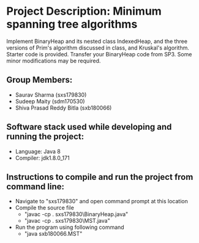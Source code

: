 # **Project Description: Minimum spanning tree algorithms**
Implement BinaryHeap and its nested class IndexedHeap, and the three versions of
Prim's algorithm discussed in class, and Kruskal's algorithm.  Starter code is provided.
Transfer your BinaryHeap code from SP3.  Some minor modifications may be required.


## **Group Members**:
- Saurav Sharma (sxs179830)
- Sudeep Maity (sdm170530)
- Shiva Prasad Reddy Bitla (sxb180066)

## **Software stack used while developing and running the project**:
- Language: Java 8
- Compiler: jdk1.8.0_171

## **Instructions to compile and run the project from command line**:
- Navigate to "sxs179830" and open command prompt at this location
- Compile the source file 
   - "javac -cp . sxs179830\BinaryHeap.java"
   - "javac -cp . sxs179830\MST.java"
- Run the program using following command
   - "java sxb180066.MST"